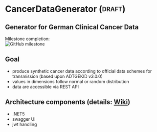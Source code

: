 # CancerDataGenerator (<sub><sup>DRAFT</sup></sub>)
## Generator for German Clinical Cancer Data
Milestone completion:  
![GitHub milestone](https://img.shields.io/github/milestones/progress-percent/smeisegeier/CancerDataGenerator/1?style=plastic)

## Goal
- produce synthetic cancer data according to official data schemes for transmission (based upon ADTGEKID v3.0.0)
- values in dimensions follow normal or random distribution
- data are accessible via REST API

## Architecture components (details: [Wiki](https://github.com/smeisegeier/CancerDataGenerator/wiki))
- .NET5
- swagger UI
- jwt handling
